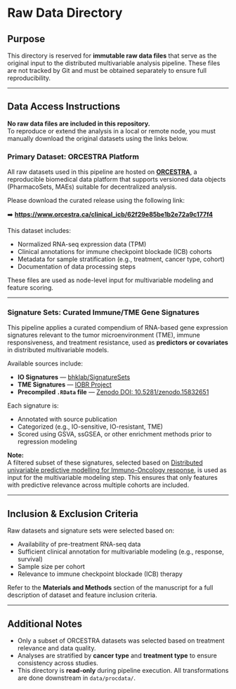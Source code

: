 # Raw Data Directory

## Purpose

This directory is reserved for **immutable raw data files** that serve as the original input to the distributed multivariable analysis pipeline. These files are not tracked by Git and must be obtained separately to ensure full reproducibility.

---

## Data Access Instructions

**No raw data files are included in this repository.**  
To reproduce or extend the analysis in a local or remote node, you must manually download the original datasets using the links below.


### Primary Dataset: ORCESTRA Platform

All raw datasets used in this pipeline are hosted on [**ORCESTRA**](https://www.orcestra.ca/clinical_icb), a reproducible biomedical data platform that supports versioned data objects (PharmacoSets, MAEs) suitable for decentralized analysis.

Please download the curated release using the following link:

➡️ **https://www.orcestra.ca/clinical_icb/62f29e85be1b2e72a9c177f4**

This dataset includes:
- Normalized RNA-seq expression data (TPM)
- Clinical annotations for immune checkpoint blockade (ICB) cohorts
- Metadata for sample stratification (e.g., treatment, cancer type, cohort)
- Documentation of data processing steps

These files are used as node-level input for multivariable modeling and feature scoring.

---

### Signature Sets: Curated Immune/TME Gene Signatures

This pipeline applies a curated compendium of RNA-based gene expression signatures relevant to the tumor microenvironment (TME), immune responsiveness, and treatment resistance, used as **predictors or covariates** in distributed multivariable models.

Available sources include:

- **IO Signatures** — [bhklab/SignatureSets](https://github.com/bhklab/SignatureSets)  
- **TME Signatures** — [IOBR Project](https://github.com/IOBR/IOBR)  
- **Precompiled `.RData` file** — [Zenodo DOI: 10.5281/zenodo.15832651](https://zenodo.org/records/15832652)

Each signature is:
- Annotated with source publication
- Categorized (e.g., IO-sensitive, IO-resistant, TME)
- Scored using GSVA, ssGSEA, or other enrichment methods prior to regression modeling

 **Note:**  
 A filtered subset of these signatures, selected based on [Distributed univariable predictive modelling for Immuno-Oncology response](https://github.com/bhklab/PredictIO-UV-Dist), is used as input for the multivariable modeling step. This ensures that only features with predictive relevance across multiple cohorts are included.

---

## Inclusion & Exclusion Criteria

Raw datasets and signature sets were selected based on:

- Availability of pre-treatment RNA-seq data
- Sufficient clinical annotation for multivariable modeling (e.g., response, survival)
- Sample size per cohort 
- Relevance to immune checkpoint blockade (ICB) therapy

Refer to the **Materials and Methods** section of the manuscript for a full description of dataset and feature inclusion criteria.

---

## Additional Notes

- Only a subset of ORCESTRA datasets was selected based on treatment relevance and data quality.
- Analyses are stratified by **cancer type** and **treatment type** to ensure consistency across studies.
- This directory is **read-only** during pipeline execution. All transformations are done downstream in `data/procdata/`.
